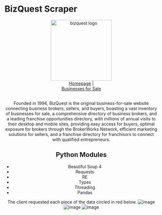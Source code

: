 # BizQuest Scraper
<div align="center">
    <picture><img width="200px" alt="bizquest logo" src="https://github.com/miahj1/bizquest-scraper/assets/84815985/d165661c-b45e-41b4-b16a-d0d3b664913f"></picture>
    <div align="center"><a href="https://www.bizquest.com">Homepage</a> | <div align="center"><a href="https://www.bizquest.com/businesses-for-sale/">Businesses for Sale</a></div>
</div>
<br>

Founded in 1994, BizQuest is the original business-for-sale website connecting business brokers, sellers, and buyers, boasting a vast inventory of businesses for sale, a comprehensive directory of business brokers, and a leading franchise opportunities directory, with millions of annual visits to their desktop and mobile sites, providing easy access for buyers, optimal exposure for brokers through the BrokerWorks Network, efficient marketing solutions for sellers, and a franchise directory for franchisors to connect with qualified entrepreneurs.

## Python Modules
- Beautiful Soup 4
- Requests
- RE
- Types
- Threading
- Pandas

The client requested each piece of the data circled in red below.
![image](https://github.com/miahj1/bizquest-scraper/assets/84815985/96adc9a2-fcfa-43a6-a264-5492bd1bcf8b)
![image](https://github.com/miahj1/bizquest-scraper/assets/84815985/8f7cd8e1-a978-40e3-aa17-e0b29d2f34a2)
![image](https://github.com/miahj1/bizquest-scraper/assets/84815985/3d653821-b07f-4f88-8470-c36e27e66185)

